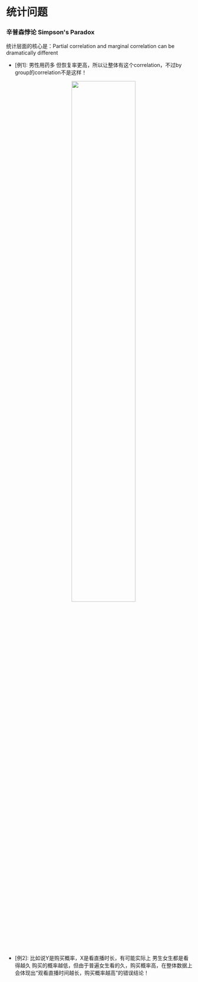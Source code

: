 # 统计问题

### 辛普森悖论 Simpson's Paradox

统计层面的核心是：Partial correlation and marginal correlation can be dramatically different

- [例1]: 男性用药多 但恢复率更高，所以让整体有这个correlation，不过by group的correlation不是这样！
    <center><img src="../../images/CI_simpson_paradox.png" width="60%"/></center>

- [例2]: 比如说Y是购买概率，X是看直播时长，有可能实际上 男生女生都是看得越久 购买的概率越低，但由于普遍女生看的久，购买概率高，在整体数据上会体现出“观看直播时间越长，购买概率越高”的错误结论！
    